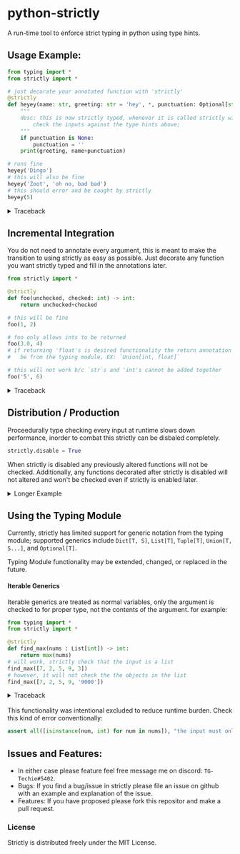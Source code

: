 # python-strictly

A run-time tool to enforce strict typing in python using type hints.

## Usage Example:
```python
from typing import *
from strictly import *

# just decorate your annotated function with 'strictly'
@strictly
def heyey(name: str, greeting: str = 'hey', *, punctuation: Optional[str]='!') -> None:
    """
    desc: this is now strictly typed, whenever it is called strictly will
        check the inputs against the type hints above;
    """
    if punctuation is None:
        punctuation = ''
    print(greeting, name+punctuation)

# runs fine
heyey('Dingo')
# this will also be fine
heyey('Zoot', 'oh no, bad bad')
# this should error and be caught by strictly
heyey(5)
```
<details>
<summary>Traceback</summary>

```
Traceback (most recent call last):
  File "<stdin>", line 1, in <module>
  File "/Users/jonahym/Documents/thoughts/py_static/strictly.py", line 79, in strict_func
    raise TypingError( # this line is from strictly
strictly.TypingError:
invalid argument type in call of 'heyey', <function heyey at 0x7ff74800baf0>
        argument 'name' must be of type <str>
        found argument of type <int> from value 5
```
</details>

## Incremental Integration
You do not need to annotate every argument, this is meant to make the
transition to using strictly as easy as possible. Just decorate any function
you want strictly typed and fill in the annotations later.
```python
from strictly import *

@strictly
def foo(unchecked, checked: int) -> int:
    return unchecked+checked

# this will be fine
foo(1, 2)

# foo only allows ints to be returned
foo(3.0, 4)
# if returning 'float's is desired functionality the return annotation should
#   be from the typing module, EX: `Union[int, float]`

# this will not work b/c `str`s and 'int's cannot be added together
foo('5', 6)
```
<details>
<summary>Traceback</summary>

```
Traceback (most recent call last):
  File "<stdin>", line 16, in <module>
  File "/Users/jonahym/Documents/thoughts/py_static/strictly.py", line 95, in strict_func
    ret = func(*args, **kwargs)
  File "<stdin>", line 1, in foo
TypeError: can only concatenate str (not "int") to str
```
</details>

## Distribution / Production
Proceedurally type checking every input at runtime slows down performance, inorder to combat this strictly can be disbaled completely.
```python
strictly.disable = True
```
When strictly is disabled any previously altered functions will not be checked.
Additionally, any functions decorated after strictly is disabled will not altered and won't be checked even if strictly is enabled later.
<details>
<summary>Longer Example</summary>

```python
from strictly import *

@strictly
def foo(x:int) -> int:
    return x

strictly.disable = True # from here on all functions are unaltered

@strictly
def bar(y: str) -> str:
    return y

#since strictly is disabled both of these
foo(None) # this has a small performance hit b/c it was altered
bar(None)
```
</details>


## Using the Typing Module
Currently, strictly has limited support for generic notation from the typing module; supported generics include `Dict[T, S]`, `List[T]`, `Tuple[T]`, `Union[T, S...]`, and `Optional[T]`.

 Typing Module functionality may be extended, changed, or replaced in the future.

#### Iterable Generics
Iterable generics are treated as normal variables, only the argument is checked to for proper type, not the contents of the argument. for example:
```python
from typing import *
from strictly import *

@strictly
def find_max(nums : List[int]) -> int:
    return max(nums)
# will work, strictly check that the input is a list
find_max([7, 2, 5, 9, 3])
# however, it will not check the the objects in the list
find_max([7, 2, 5, 9, '9000'])
```
<details>
<summary>Traceback</summary>

```
Traceback (most recent call last):
  File "<stdin>", line 1, in <module>
  File "/Users/jonahym/Documents/thoughts/py_static/strictly.py", line 95, in strict_func
    ret = func(*args, **kwargs)
  File "<stdin>", line 3, in find_max
TypeError: '>' not supported between instances of 'str' and 'int'
```
</details>
<br/>
This functionality was intentional excluded to reduce runtime burden. Check this kind of error conventionally:

```python
assert all([isinstance(num, int) for num in nums]), "the input must only contain 'int's"
```

## Issues and Features:
- In either case please feature feel free message me on discord: `TG-Techie#5402`.
- Bugs: If you find a bug/issue in strictly please file an issue on github with an example and explanation of the issue.
- Features: If you have proposed please fork this repositor and make a pull request.

### License
 Strictly is distributed freely under the MIT License.
